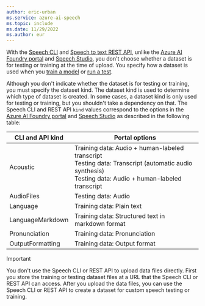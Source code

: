 ```yaml
---
author: eric-urban
ms.service: azure-ai-speech
ms.topic: include
ms.date: 11/29/2022
ms.author: eur
---
```


With the [Speech CLI](~/articles/ai-services/speech-service/spx-overview.md) and [Speech to text REST API](~/articles/ai-services/speech-service/rest-speech-to-text.md), unlike the [Azure AI Foundry portal](https://ai.azure.com) and [Speech Studio](https://speech.microsoft.com), you don't choose whether a dataset is for testing or training at the time of upload. You specify how a dataset is used when you [train a model](~/articles/ai-services/speech-service/how-to-custom-speech-train-model.md) or [run a test](~/articles/ai-services/speech-service/how-to-custom-speech-evaluate-data.md). 

Although you don't indicate whether the dataset is for testing or training, you must specify the dataset kind. The dataset kind is used to determine which type of dataset is created. In some cases, a dataset kind is only used for testing or training, but you shouldn't take a dependency on that. The Speech CLI and REST API `kind` values correspond to the options in the [Azure AI Foundry portal](https://ai.azure.com) and [Speech Studio](https://speech.microsoft.com) as described in the following table:

|CLI and API kind |Portal options |
|---------|---------|
|Acoustic     |Training data: Audio + human-labeled transcript<br/>Testing data: Transcript (automatic audio synthesis)<br/>Testing data: Audio + human-labeled transcript         |
|AudioFiles     |Testing data: Audio         |
|Language     |Training data: Plain text         |
|LanguageMarkdown     |Training data: Structured text in markdown format         |
|Pronunciation     |Training data: Pronunciation         |
|OutputFormatting |Training data: Output format |

> [!IMPORTANT]
> You don't use the Speech CLI or REST API to upload data files directly. First you store the training or testing dataset files at a URL that the Speech CLI or REST API can access. After you upload the data files, you can use the Speech CLI or REST API to create a dataset for custom speech testing or training.
